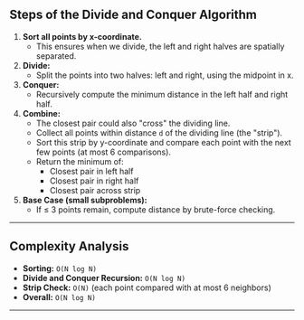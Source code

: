 ## Steps of the Divide and Conquer Algorithm

1. **Sort all points by x-coordinate.**
    - This ensures when we divide, the left and right halves are spatially separated.
2. **Divide:**
    - Split the points into two halves: left and right, using the midpoint in x.
3. **Conquer:**
    - Recursively compute the minimum distance in the left half and right half.
4. **Combine:**
    - The closest pair could also "cross" the dividing line.
    - Collect all points within distance `d` of the dividing line (the "strip").
    - Sort this strip by y-coordinate and compare each point with the next few points (at most 6 comparisons).
    - Return the minimum of:
        - Closest pair in left half
        - Closest pair in right half
        - Closest pair across strip
5. **Base Case (small subproblems):**
    - If ≤ 3 points remain, compute distance by brute-force checking.

---

## Complexity Analysis

- **Sorting:** `O(N log N)`
- **Divide and Conquer Recursion:** `O(N log N)`
- **Strip Check:** `O(N)` (each point compared with at most 6 neighbors)
- **Overall:** `O(N log N)`

---